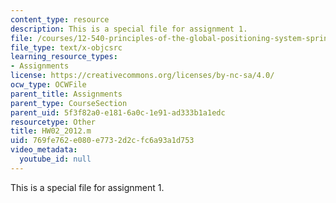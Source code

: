 ```yaml
---
content_type: resource
description: This is a special file for assignment 1.
file: /courses/12-540-principles-of-the-global-positioning-system-spring-2012/769fe762e080e7732d2cfc6a93a1d753_HW02_2012.m
file_type: text/x-objcsrc
learning_resource_types:
- Assignments
license: https://creativecommons.org/licenses/by-nc-sa/4.0/
ocw_type: OCWFile
parent_title: Assignments
parent_type: CourseSection
parent_uid: 5f3f82a0-e181-6a0c-1e91-ad333b1a1edc
resourcetype: Other
title: HW02_2012.m
uid: 769fe762-e080-e773-2d2c-fc6a93a1d753
video_metadata:
  youtube_id: null
---
```

This is a special file for assignment 1.